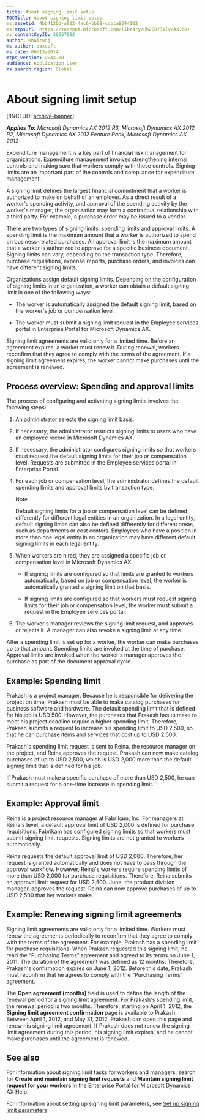 ```yaml
---
title: About signing limit setup
TOCTitle: About signing limit setup
ms:assetid: 4bb412bd-a922-4ac6-bb08-cdbca8044182
ms:mtpsurl: https://technet.microsoft.com/library/Hh208731(v=AX.60)
ms:contentKeyID: 36057002
author: Khairunj
ms.author: daxcpft
ms.date: 06/13/2014
mtps_version: v=AX.60
audience: Application User
ms.search.region: Global
---
```


# About signing limit setup 


[!INCLUDE[archive-banner](includes/archive-banner.md)]


_**Applies To:** Microsoft Dynamics AX 2012 R3, Microsoft Dynamics AX 2012 R2, Microsoft Dynamics AX 2012 Feature Pack, Microsoft Dynamics AX 2012_

Expenditure management is a key part of financial risk management for organizations. Expenditure management involves strengthening internal controls and making sure that workers comply with these controls. Signing limits are an important part of the controls and compliance for expenditure management.

A signing limit defines the largest financial commitment that a worker is authorized to make on behalf of an employer. As a direct result of a worker's spending activity, and approval of the spending activity by the worker's manager, the organization may form a contractual relationship with a third party. For example, a purchase order may be issued to a vendor.

There are two types of signing limits: spending limits and approval limits. A spending limit is the maximum amount that a worker is authorized to spend on business-related purchases. An approval limit is the maximum amount that a worker is authorized to approve for a specific business document. Signing limits can vary, depending on the transaction type. Therefore, purchase requisitions, expense reports, purchase orders, and invoices can have different signing limits.

Organizations assign default signing limits. Depending on the configuration of signing limits in an organization, a worker can obtain a default signing limit in one of the following ways:

  - The worker is automatically assigned the default signing limit, based on the worker's job or compensation level.

  - The worker must submit a signing limit request in the Employee services portal in Enterprise Portal for Microsoft Dynamics AX.

Signing limit agreements are valid only for a limited time. Before an agreement expires, a worker must renew it. During renewal, workers reconfirm that they agree to comply with the terms of the agreement. If a signing limit agreement expires, the worker cannot make purchases until the agreement is renewed.

## Process overview: Spending and approval limits

The process of configuring and activating signing limits involves the following steps:

1.  An administrator selects the signing limit basis.

2.  If necessary, the administrator restricts signing limits to users who have an employee record in Microsoft Dynamics AX.

3.  If necessary, the administrator configures signing limits so that workers must request the default signing limits for their job or compensation level. Requests are submitted in the Employee services portal in Enterprise Portal.

4.  For each job or compensation level, the administrator defines the default spending limits and approval limits by transaction type.
    

    > [!NOTE]
    > <P>Default signing limits for a job or compensation level can be defined differently for different legal entities in an organization. In a legal entity, default signing limits can also be defined differently for different areas, such as departments or cost centers. Employees who have a position in more than one legal entity in an organization may have different default signing limits in each legal entity.</P>



5.  When workers are hired, they are assigned a specific job or compensation level in Microsoft Dynamics AX.
    
      - If signing limits are configured so that limits are granted to workers automatically, based on job or compensation level, the worker is automatically granted a signing limit on that basis.
    
      - If signing limits are configured so that workers must request signing limits for their job or compensation level, the worker must submit a request in the Employee services portal.

6.  The worker's manager reviews the signing limit request, and approves or rejects it. A manager can also revoke a signing limit at any time.

After a spending limit is set up for a worker, the worker can make purchases up to that amount. Spending limits are invoked at the time of purchase. Approval limits are invoked when the worker's manager approves the purchase as part of the document approval cycle.

## Example: Spending limit

Prakash is a project manager. Because he is responsible for delivering the project on time, Prakash must be able to make catalog purchases for business software and hardware. The default spending limit that is defined for his job is USD 500. However, the purchases that Prakash has to make to meet his project deadline require a higher spending limit. Therefore, Prakash submits a request to increase his spending limit to USD 2,500, so that he can purchase items and services that cost up to USD 2,500.

Prakash's spending limit request is sent to Reina, the resource manager on the project, and Reina approves the request. Prakash can now make catalog purchases of up to USD 2,500, which is USD 2,000 more than the default signing limit that is defined for his job.

If Prakash must make a specific purchase of more than USD 2,500, he can submit a request for a one-time increase in spending limit.

## Example: Approval limit

Reina is a project resource manager at Fabrikam, Inc. For managers at Reina's level, a default approval limit of USD 2,000 is defined for purchase requisitions. Fabrikam has configured signing limits so that workers must submit signing limit requests. Signing limits are not granted to workers automatically.

Reina requests the default approval limit of USD 2,000. Therefore, her request is granted automatically and does not have to pass through the approval workflow. However, Reina's workers require spending limits of more than USD 2,000 for purchase requisitions. Therefore, Reina submits an approval limit request for USD 2,500. June, the product division manager, approves the request. Reina can now approve purchases of up to USD 2,500 that her workers make.

## Example: Renewing signing limit agreements

Signing limit agreements are valid only for a limited time. Workers must renew the agreements periodically to reconfirm that they agree to comply with the terms of the agreement. For example, Prakash has a spending limit for purchase requisitions. When Prakash requested this signing limit, he read the “Purchasing Terms” agreement and agreed to its terms on June 1, 2011. The duration of the agreement was defined as 12 months. Therefore, Prakash's confirmation expires on June 1, 2012. Before this date, Prakash must reconfirm that he agrees to comply with the “Purchasing Terms” agreement.

The **Open agreement (months)** field is used to define the length of the renewal period for a signing limit agreement. For Prakash's spending limit, the renewal period is two months. Therefore, starting on April 1, 2012, the **Signing limit agreement confirmation** page is available to Prakash. Between April 1, 2012, and May 31, 2012, Prakash can open this page and renew his signing limit agreement. If Prakash does not renew the signing limit agreement during this period, his signing limit expires, and he cannot make purchases until the agreement is renewed.

## See also

For information about signing limit tasks for workers and managers, search for **Create and maintain signing limit requests** and **Maintain signing limit request for your workers** in the Enterprise Portal for Microsoft Dynamics AX Help.

For information about setting up signing limit parameters, see [Set up signing limit parameters](set-up-signing-limit-parameters.md)

  


